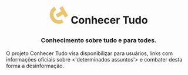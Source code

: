 # <p align=center > <img src='./assets/images/ct-icon.png'></img> Conhecer Tudo </p>

### <p align=center > Conhecimento sobre tudo e para todes.

O projeto Conhecer Tudo visa disponibilizar para usuários, links com informações oficiais sobre <'determinados assuntos'> e combater desta forma a desinformação.
